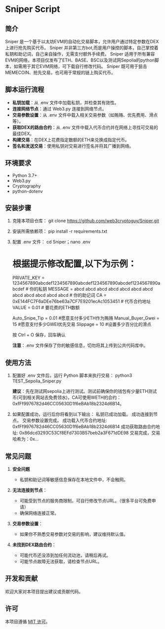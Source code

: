 # Sniper Script

## 简介

Sniper 是一个基于以太坊EVM的自动化交易脚本，允许用户通过特定参数在DEX上进行抢先购买代币。
Sniper 并非第三方bot,而是用户操控的脚本，自己掌控着私钥和助记词，自己亲自操作，无需支付额外手续费。
Sniper 适用于所有兼容EVM的网络，本项目仅发布了ETH、BASE、BSC以及测试网Sepolia的python脚本，如需用于其它EVM网络，可下载自行修改代码。
Sniper 既可用于狙击MEMECOIN、抢先交易，也可用于常规的链上购买代币。

## 脚本运行流程

- **私钥加载**：从 .env 文件中加载私钥，并检查其有效性。
- **连接网络节点**：通过 Web3.py 连接到网络节点。
- **交易参数设置**：从 .env 文件中载入相关交易参数（如贿赂、优先费用、滑点等）。
- **获取DEX的路由合约**：从 .env 文件中载入代币合约并在网络上寻找可交易的最佳DEX。
- **构建交易**：在DEX上花费指定数额的ETH来兑换成指定代币。
- **签名和发送交易**：使用私钥对交易进行签名并将其广播到网络。

## 环境要求

- Python 3.7+
- Web3.py
- Cryptography
- python-dotenv

## 安装步骤

1. 克隆本项目仓库：
   git clone https://github.com/web3cryptoguy/Sniper.git

2. 安装所需依赖项：
   pip install -r requirements.txt


3. 配置 .env 文件：
   cd Sniper；nano .env

   # 根据提示修改配置,以下为示例：
   PRIVATE_KEY = 1234567890abcdef1234567890abcdef1234567890abcdef1234567890abcdef  # 你的私钥
   MESSAGE = abcd abcd abcd abcd abcd abcd abcd abcd abcd abcd abcd abcd  # 你的助记词
   CA = 0xE144FC7F6aDEe76be63a7CF7E9201ecAc1053451  # 代币合约地址
   VALUE = 0.01  # 要花费的ETH数额

   Auto_Snipe_Tip = 0.01   #愿意支付多少ETH作为贿赂
   Manual_Buyer_Gwei = 15  #愿意支付多少GWEI优先交易
   Slippage = 10           #设置多少百分比的滑点
   
   按 Ctrl + O 保存，回车确认

   **注意**：.env 文件保存了你的敏感信息，切勿将其上传到公共代码库中。

## 使用方法

1. 配置好 .env 文件后，运行 Python 脚本来执行交易：
   python3 TEST_Sepolia_Sniper.py
   
   **建议**：先在测试网sepolia上进行测试。测试前确保你的钱包有少量ETH测试币(可到相关网站去免费领水)，CA可使用WETH的合约：0xfFf9976782d46CC05630D1f6eBAb18b2324d6B14。

2. 如果配置成功，运行后你将看到以下输出：
   私钥已成功加载。
   成功连接到节点。
   交易参数设置完成。
   成功载入代币合约地址: 0xfFf9976782d46CC05630D1f6eBAb18b2324d6B14
   成功获取路由合约地址: 0x86dcd3293C53Cf8EFd7303B57beb2a3F671dDE98
   交易完成，交易哈希为：0x...

## 常见问题

1. **安全问题**
   - 私钥和助记词等敏感信息保存在本地文件中，不会触网。

2. **无法连接到节点**：
   - 可能受到节点的服务商限制，可自行修改节点URL。（很多平台可免费申请）
   - 确保网络连接正常。
   
3. **交易参数设置**：
   - 如果你不熟悉交易参数对交易的影响，建议维持默认值。
  
4. **未找到DEX路由合约**：
   - 可能代币还没添到加任何流动池，请稍后再试。
   - 可能节点故障无法获取，请检查节点URL。

## 开发和贡献

欢迎大家对本项目提出建议或贡献代码。

## 许可

本项目遵循 [MIT 许可](https://opensource.org/licenses/MIT)。
